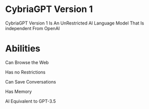 # CybriaGPT Version 1

CybriaGPT Version 1 Is An UnRestricted AI Language Model That Is independent From OpenAI

# Abilities

Can Browse the Web

Has no Restrictions

Can Save Conversations

Has Memory

AI Equivalent to GPT-3.5



